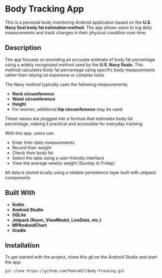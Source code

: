 # Body Tracking App

This is a personal body monitoring Android application based on the **U.S. Navy Seal body fat estimation method**. The app allows users to log daily measurements and track changes in their physical condition over time.

## Description

The app focuses on providing an accurate estimate of body fat percentage using a widely recognized method used by the **U.S. Navy Seals**. This method calculates body fat percentage using specific body measurements rather than relying on expensive or complex tools.

The Navy method typically uses the following measurements:
- **Neck circumference**
- **Waist circumference**
- **Height**
- For women, additional **hip circumference** may be used

These values are plugged into a formula that estimates body fat percentage, making it practical and accessible for everyday tracking.

With this app, users can:
- Enter their daily measurements
- Record their weight
- Check their body fat
- Select the date using a user-friendly interface
- View the average weekly weight (Sunday to Friday)

All data is stored locally using a reliable persistence layer built with Jetpack components.

## Built With

- **Kotlin**
- **Android Studio**
- **SQLite**
- **Jetpack (Room, ViewModel, LiveData, etc.)**
- **MPAndroidChart**
- **Gradle**

## Installation

To get started with the project, clone this git on the Android Studio and start the app:

```bash
git clone https://github.com/PedroA27/Body-Tracking.git
